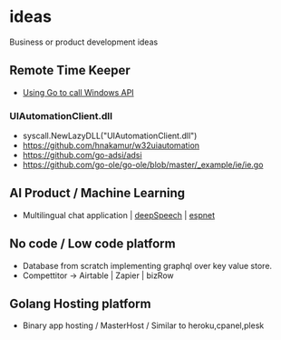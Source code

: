 # ideas
Business or product development ideas

## Remote Time Keeper

* [Using Go to call Windows API](https://justen.codes/breaking-all-the-rules-using-go-to-call-windows-api-2cbfd8c79724)

### UIAutomationClient.dll
* syscall.NewLazyDLL("UIAutomationClient.dll")
* https://github.com/hnakamur/w32uiautomation
* https://github.com/go-adsi/adsi
* https://github.com/go-ole/go-ole/blob/master/_example/ie/ie.go

## AI Product / Machine Learning
* Multilingual chat application | [deepSpeech](https://github.com/mozilla/DeepSpeech) | [espnet](https://github.com/mateors/espnet)


## No code / Low code platform
* Database from scratch implementing graphql over key value store.
* Compettitor -> Airtable | Zapier | bizRow

## Golang Hosting platform
* Binary app hosting / MasterHost / Similar to heroku,cpanel,plesk
